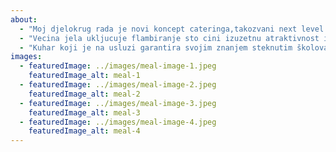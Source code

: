 ```yaml
---
about:
  - "Moj djelokrug rada je novi koncept cateringa,takozvani next level catering,bazira se na usluzi showcooking pred gostima na atraktivnom pultu koji se postavlja na zahtjev klijenta i na njemu se vrsi prigotovljavanje sireg opsega jela koji na bazi “street food” koncepta nudi brza jela a kvalitetom i prezentacijom spada u kategoriju “fine dining”."
  - "Vecina jela ukljucuje flambiranje sto cini izuzetnu atraktivnost i zadovoljstvo publike klijenta. Svaki jelovnik se korigira na zahtjev klijenta i sukladno zeljama se sastavlja sa svjezim namirnicama maximalno dostupnih,bilo to riba,meso,ili razni vocni deserti."
  - "Kuhar koji je na usluzi garantira svojim znanjem steknutim školovanjem i raznim edukacijama,te  iskustvom dugogodisnjeg rada poslovanja kao head chef u raznim restoranima."
images:
  - featuredImage: ../images/meal-image-1.jpeg
    featuredImage_alt: meal-1
  - featuredImage: ../images/meal-image-2.jpeg
    featuredImage_alt: meal-2
  - featuredImage: ../images/meal-image-3.jpeg
    featuredImage_alt: meal-3
  - featuredImage: ../images/meal-image-4.jpeg
    featuredImage_alt: meal-4
---
```

